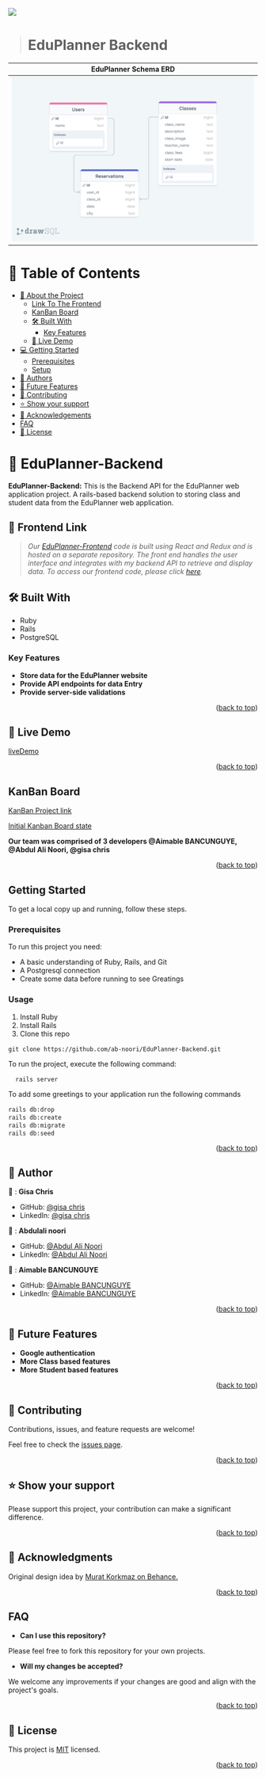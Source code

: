 ![](https://img.shields.io/badge/Microverse-blueviolet)

> # EduPlanner Backend

| EduPlanner Schema ERD |
|---------------------------------------|
|<div align="center" width="auto"><img alt="Finance-Tracker login" src="edu-erd.png"/></div>|
# 📗 Table of Contents

- [📖 About the Project](#about-project)
  - [Link To The Frontend](#FrontEnd-link)
  - [KanBan Board](#kanban-board)
  - [🛠 Built With](#built-with)
    - [Key Features](#key-features)
  - [🚀 Live Demo](#live-demo)
- [💻 Getting Started](#getting-started)
  - [Prerequisites](#prerequisites)
  - [Setup](#setup)
- [👥 Authors](#authors)
- [🔭 Future Features](#future-features)
- [🤝 Contributing](#contributing)
- [⭐️ Show your support](#support)
- [🙏 Acknowledgements](#acknowledgements)
- [FAQ](#faq)
- [📝 License](#license)

<!-- PROJECT DESCRIPTION -->

# 📖 EduPlanner-Backend <a name="about-project"></a>

**EduPlanner-Backend:** This is the Backend API for the EduPlanner web application project. A rails-based backend solution to storing class and student data from the EduPlanner web application.


## 🔗 Frontend Link <a name="documentation"></a>
  > _Our [EduPlanner-Frontend](https://github.com/ab-noori/EduPlanner-Frontend) code is built using React and Redux and is hosted on a separate repository. The front end handles the user interface and integrates with my backend API to retrieve and display data. To access our frontend code, please click [here](https://github.com/ab-noori/EduPlanner-Frontend)._


## 🛠 Built With <a name="built-with"></a>

  <ul>
    <li>Ruby</li>
    <li>Rails</li>
    <li>PostgreSQL</li>
  </ul>

<!-- Features -->

### Key Features <a name="key-features"></a>

- **Store data for the EduPlanner website**
- **Provide API endpoints for data Entry**
- **Provide server-side validations**

<p align="right">(<a href="#readme-top">back to top</a>)</p>

## 🚀 Live Demo <a name="live-demo"></a>
[liveDemo](https://edu-planner.onrender.com/)

<p align="right">(<a href="#readme-top">back to top</a>)</p>

## KanBan Board
[KanBan Project link](https://github.com/users/ab-noori/projects/12)

[Initial Kanban Board state](https://user-images.githubusercontent.com/125574259/271379687-ac62e9d1-7816-497c-b31c-988240bd3eec.png)

**Our team was comprised of 3 developers @Aimable BANCUNGUYE, @Abdul Ali Noori, @gisa chris**

<p align="right">(<a href="#readme-top">back to top</a>)</p>

## Getting Started

To get a local copy up and running, follow these steps.

### Prerequisites
To run this project you need:
  * A basic understanding of Ruby, Rails, and Git
  * A Postgresql connection
  * Create some data before running to see Greatings
### Usage
1. Install Ruby
2. Install Rails
3. Clone this repo
```
git clone https://github.com/ab-noori/EduPlanner-Backend.git
```

To run the project, execute the following command:

```
  rails server
```

To add some greetings to your application run the following commands

``````
rails db:drop
rails db:create
rails db:migrate
rails db:seed
``````

<p align="right">(<a href="#readme-top">back to top</a>)</p>

<!-- AUTHORS -->

## 👥 Author <a name="authors"></a>

👤 : **Gisa Chris**

- GitHub: [@gisa chris](https://github.com/gisachris)
- LinkedIn: [@gisa chris](https://linkedin.com/in/gisa-chris/)

👤 : **Abdulali noori**

- GitHub: [@Abdul Ali Noori](https://github.com/ab-noori)
- LinkedIn: [@Abdul Ali Noori](https://linkedin.com/in/abdulali-noori)

👤 : **Aimable BANCUNGUYE**

- GitHub: [@Aimable BANCUNGUYE](https://github.com/BANCUNGUYE66)
- LinkedIn: [@Aimable BANCUNGUYE](https://www.linkedin.com/in/aimable-bancunguye-aba703143/)


<p align="right">(<a href="#readme-top">back to top</a>)</p>


<!-- FUTURE FEATURES -->

## 🔭 Future Features <a name="future-features"></a>

- **Google authentication**
- **More Class based features**
- **More Student based features**

<p align="right">(<a href="#readme-top">back to top</a>)</p>

<!-- CONTRIBUTING -->

## 🤝 Contributing <a name="contributing"></a>

Contributions, issues, and feature requests are welcome!

Feel free to check the [issues page](https://github.com/ab-noori/EduPlanner-Backend/issues).

<p align="right">(<a href="#readme-top">back to top</a>)</p>

<!-- SUPPORT -->

## ⭐️ Show your support <a name="support"></a>

Please support this project, your contribution can make a significant difference.

<p align="right">(<a href="#readme-top">back to top</a>)</p>

<!-- ACKNOWLEDGEMENTS -->

## 🙏 Acknowledgments <a name="acknowledgements"></a>

Original design idea by [ Murat Korkmaz on Behance.](https://www.behance.net/gallery/26425031/Vespa-Responsive-Redesign)

<p align="right">(<a href="#readme-top">back to top</a>)</p>

## FAQ <a name="faq"></a>

- **Can I use this repository?**

Please feel free to fork this repository for your own projects.

- **Will my changes be accepted?**

We welcome any improvements if your changes are good and align with the project's goals.


<p align="right">(<a href="#readme-top">back to top</a>)</p>

<!-- LICENSE -->

## 📝 License <a name="license"></a>

This project is [MIT](./LICENSE) licensed.

<p align="right">(<a href="#readme-top">back to top</a>)</p>
